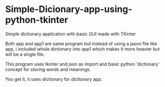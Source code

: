 # Simple-Dicionary-app-using-python-tkinter
Simple dictionary application with basic GUI made with TKinter

Both app and app1 are same program but instead of using a jason file like app, i included whole dictionary into app1 which makes it more heavier but will be a single file.

This program uses tkinter and json as import and basic python 'dictionary' concept for storing words and meanings.

You get it, it uses dictionary for dictionary app.
